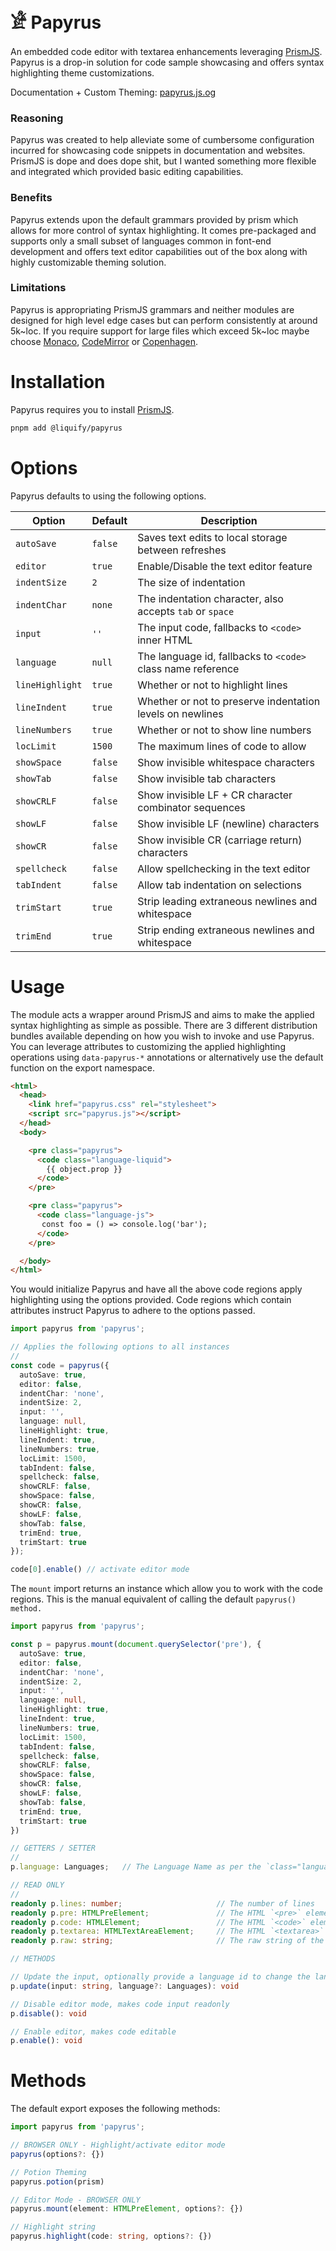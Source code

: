 # 𓁁 Papyrus

An embedded code editor with textarea enhancements leveraging [PrismJS](https://prismjs.com). Papyrus is a drop-in solution for code sample showcasing and offers syntax highlighting theme customizations.

Documentation + Custom Theming: [papyrus.js.og](https://papyrus.js.org)

### Reasoning

Papyrus was created to help alleviate some of cumbersome configuration incurred for showcasing code snippets in documentation and websites. PrismJS is dope and does dope shit, but I wanted something more flexible and integrated which provided basic editing capabilities.

### Benefits

Papyrus extends upon the default grammars provided by prism which allows for more control of syntax highlighting. It comes pre-packaged and supports only a small subset of languages common in font-end development and offers text editor capabilities out of the box along with highly customizable theming solution.

### Limitations

Papyrus is appropriating PrismJS grammars and neither modules are designed for high level edge cases but can perform consistently at around 5k~loc. If you require support for large files which exceed 5k~loc maybe choose [Monaco](https://github.com/microsoft/monaco-editor), [CodeMirror](https://codemirror.net/) or [Copenhagen](https://copenhagen.autocode.com/).

# Installation

Papyrus requires you to install [PrismJS](https://prismjs.com).

```bash
pnpm add @liquify/papyrus
```

# Options

Papyrus defaults to using the following options.

| Option          | Default | Description                                                 |
| --------------- | ------- | ----------------------------------------------------------- |
| `autoSave`      | `false` | Saves text edits to local storage between refreshes         |
| `editor`        | `true`  | Enable/Disable the text editor feature                      |
| `indentSize`    | `2`     | The size of indentation                                     |
| `indentChar`    | `none`  | The indentation character, also accepts `tab` or `space`    |
| `input`         | `''`    | The input code, fallbacks to `<code>` inner HTML            |
| `language`      | `null`  | The language id, fallbacks to `<code>` class name reference |
| `lineHighlight` | `true`  | Whether or not to highlight lines                           |
| `lineIndent`    | `true`  | Whether or not to preserve indentation levels on newlines   |
| `lineNumbers`   | `true`  | Whether or not to show line numbers                         |
| `locLimit`      | `1500`  | The maximum lines of code to allow                          |
| `showSpace`     | `false` | Show invisible whitespace characters                        |
| `showTab`       | `false` | Show invisible tab characters                               |
| `showCRLF`      | `false` | Show invisible LF + CR character combinator sequences       |
| `showLF`        | `false` | Show invisible LF (newline) characters                      |
| `showCR`        | `false` | Show invisible CR (carriage return) characters              |
| `spellcheck`    | `false` | Allow spellchecking in the text editor                      |
| `tabIndent`     | `false` | Allow tab indentation on selections                         |
| `trimStart`     | `true`  | Strip leading extraneous newlines and whitespace            |
| `trimEnd`       | `true`  | Strip ending extraneous newlines and whitespace             |

# Usage

The module acts a wrapper around PrismJS and aims to make the applied syntax highlighting as simple as possible. There are 3 different distribution bundles available depending on how you wish to invoke and use Papyrus. You can leverage attributes to customizing the applied highlighting operations using `data-papyrus-*` annotations or alternatively use the default function on the export namespace.

<!--prettier-ignore-->
```html
<html>
  <head>
    <link href="papyrus.css" rel="stylesheet">
    <script src="papyrus.js"></script>
  </head>
  <body>

    <pre class="papyrus">
      <code class="language-liquid">
        {{ object.prop }}
      </code>
    </pre>

    <pre class="papyrus">
      <code class="language-js">
       const foo = () => console.log('bar');
      </code>
    </pre>

  </body>
</html>
```

You would initialize Papyrus and have all the above code regions apply highlighting using the options provided. Code regions which contain attributes instruct Papyrus to adhere to the options passed.

<!-- prettier-ignore -->
```ts
import papyrus from 'papyrus';

// Applies the following options to all instances
//
const code = papyrus({
  autoSave: true,
  editor: false,
  indentChar: 'none',
  indentSize: 2,
  input: '',
  language: null,
  lineHighlight: true,
  lineIndent: true,
  lineNumbers: true,
  locLimit: 1500,
  tabIndent: false,
  spellcheck: false,
  showCRLF: false,
  showSpace: false,
  showCR: false,
  showLF: false,
  showTab: false,
  trimEnd: true,
  trimStart: true
});

code[0].enable() // activate editor mode

```

The `mount` import returns an instance which allow you to work with the code regions. This is the manual equivalent of calling the default `papyrus() method.`

```ts
import papyrus from 'papyrus';

const p = papyrus.mount(document.querySelector('pre'), {
  autoSave: true,
  editor: false,
  indentChar: 'none',
  indentSize: 2,
  input: '',
  language: null,
  lineHighlight: true,
  lineIndent: true,
  lineNumbers: true,
  locLimit: 1500,
  tabIndent: false,
  spellcheck: false,
  showCRLF: false,
  showSpace: false,
  showCR: false,
  showLF: false,
  showTab: false,
  trimEnd: true,
  trimStart: true
})

// GETTERS / SETTER
//
p.language: Languages;   // The Language Name as per the `class="language-xxx"`

// READ ONLY
//
readonly p.lines: number;                     // The number of lines
readonly p.pre: HTMLPreElement;               // The HTML `<pre>` element
readonly p.code: HTMLElement;                 // The HTML `<code>` element
readonly p.textarea: HTMLTextAreaElement;     // The HTML `<textarea>` element
readonly p.raw: string;                       // The raw string of the `textarea`

// METHODS

// Update the input, optionally provide a language id to change the language mode.
p.update(input: string, language?: Languages): void

// Disable editor mode, makes code input readonly
p.disable(): void

// Enable editor, makes code editable
p.enable(): void

```

# Methods

The default export exposes the following methods:

```ts
import papyrus from 'papyrus';

// BROWSER ONLY - Highlight/activate editor mode
papyrus(options?: {})

// Potion Theming
papyrus.potion(prism)

// Editor Mode - BROWSER ONLY
papyrus.mount(element: HTMLPreElement, options?: {})

// Highlight string
papyrus.highlight(code: string, options?: {})
```
